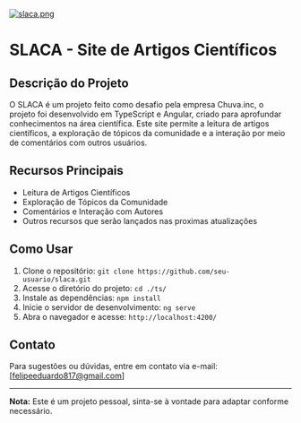 <a target="_blank" href="https://felipebelotto-slaca2019.vercel.app/"><img  src="https://imageupload.io/ib/1OCC4HNGyyZWhik_1698359199.png" alt="slaca.png"/></a>

# SLACA - Site de Artigos Científicos

## Descrição do Projeto

O SLACA é um projeto feito como desafio pela empresa Chuva.inc, o projeto foi desenvolvido em TypeScript e Angular, criado para aprofundar conhecimentos na área científica. Este site permite a leitura de artigos científicos, a exploração de tópicos da comunidade e a interação por meio de comentários com outros usuários.

## Recursos Principais

- Leitura de Artigos Científicos
- Exploração de Tópicos da Comunidade
- Comentários e Interação com Autores
- Outros recursos que serão lançados nas proximas atualizações

## Como Usar

1. Clone o repositório: `git clone https://github.com/seu-usuario/slaca.git`
3. Acesse o diretório do projeto: `cd ./ts/`
4. Instale as dependências: `npm install`
5. Inicie o servidor de desenvolvimento: `ng serve`
6. Abra o navegador e acesse: `http://localhost:4200/`



## Contato

Para sugestões ou dúvidas, entre em contato via e-mail: [felipeeduardo817@gmail.com]

---

**Nota:** Este é um projeto pessoal, sinta-se à vontade para adaptar conforme necessário.
